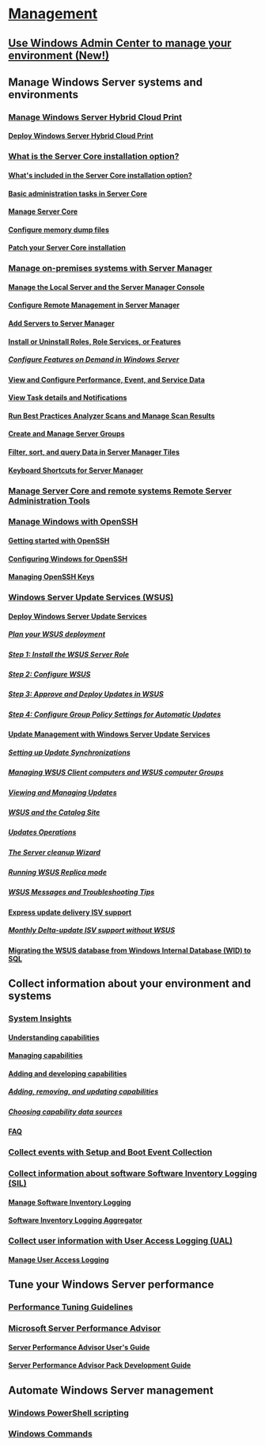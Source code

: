# [Management](manage-windows-server.yml)
## [Use Windows Admin Center to manage your environment (New!)](../manage/windows-admin-center/overview.md)
## Manage Windows Server systems and environments
### [Manage Windows Server Hybrid Cloud Print](hybrid-cloud-print/hybrid-cloud-print-overview.md)
#### [Deploy Windows Server Hybrid Cloud Print](hybrid-cloud-print/hybrid-cloud-print-deploy.md)
### [What is the Server Core installation option?](server-core/what-is-server-core.md)
#### [What's included in the Server Core installation option?](server-core/server-core-roles-and-services.md)
#### [Basic administration tasks in Server Core](server-core/server-core-administer.md)
#### [Manage Server Core](server-core/server-core-manage.md)
#### [Configure memory dump files](server-core/server-core-memory-dump.md)
#### [Patch your Server Core installation](server-core/server-core-servicing.md)
### [Manage on-premises systems with Server Manager](server-manager/server-manager.md)
#### [Manage the Local Server and the Server Manager Console](server-manager/manage-the-local-server-and-the-server-manager-console.md)
#### [Configure Remote Management in Server Manager](server-manager/configure-remote-management-in-server-manager.md)
#### [Add Servers to Server Manager](server-manager/add-servers-to-server-manager.md)
#### [Install or Uninstall Roles, Role Services, or Features](server-manager/install-or-uninstall-roles-role-services-or-features.md)
##### [Configure Features on Demand in Windows Server](server-manager/configure-features-on-demand-in-windows-server.md)
#### [View and Configure Performance, Event, and Service Data](server-manager/view-and-configure-performance-event-and-service-data.md)
#### [View Task details and Notifications](server-manager/view-task-details-and-notifications.md)
#### [Run Best Practices Analyzer Scans and Manage Scan Results](server-manager/run-best-practices-analyzer-scans-and-manage-scan-results.md)
#### [Create and Manage Server Groups](server-manager/create-and-manage-server-groups.md)
#### [Filter, sort, and query Data in Server Manager Tiles](server-manager/filter-sort-and-query-data-in-server-manager-tiles.md)
#### [Keyboard Shortcuts for Server Manager](server-manager/keyboard-shortcuts-for-server-manager.md)
### [Manage Server Core and remote systems Remote Server Administration Tools](../remote/remote-server-administration-tools.md)
### [Manage Windows with OpenSSH](OpenSSH/OpenSSH_Overview.md)
#### [Getting started with OpenSSH](OpenSSH/OpenSSH_Install_FirstUse.md)
#### [Configuring Windows for OpenSSH](OpenSSH/OpenSSH_Server_Configuration.md)
#### [Managing OpenSSH Keys](OpenSSH/OpenSSH_KeyManagement.md)
### [Windows Server Update Services (WSUS)](windows-server-update-services/get-started/windows-server-update-services-wsus.md)
#### [Deploy Windows Server Update Services](windows-server-update-services/deploy/deploy-windows-server-update-services.md)
##### [Plan your WSUS deployment](windows-server-update-services/plan/plan-your-wsus-deployment.md)
##### [Step 1: Install the WSUS Server Role](windows-server-update-services/deploy/1-install-the-wsus-server-role.md)
##### [Step 2: Configure WSUS](windows-server-update-services/deploy/2-configure-wsus.md)
##### [Step 3: Approve and Deploy Updates in WSUS](windows-server-update-services/deploy/3-approve-and-deploy-updates-in-wsus.md)
##### [Step 4: Configure Group Policy Settings for Automatic Updates](windows-server-update-services/deploy/4-configure-group-policy-settings-for-automatic-updates.md)
#### [Update Management with Windows Server Update Services](windows-server-update-services/manage/update-management-with-windows-server-update-services.md)
##### [Setting up Update Synchronizations](windows-server-update-services/manage/setting-up-update-synchronizations.md)
##### [Managing WSUS Client computers and WSUS computer Groups](windows-server-update-services/manage/managing-wsus-client-computers-and-wsus-computer-groups.md)
##### [Viewing and Managing Updates](windows-server-update-services/manage/viewing-and-managing-updates.md)
##### [WSUS and the Catalog Site](windows-server-update-services/manage/wsus-and-the-catalog-site.md)
##### [Updates Operations](windows-server-update-services/manage/updates-operations.md)
##### [The Server cleanup Wizard](windows-server-update-services/manage/the-server-cleanup-wizard.md)
##### [Running WSUS Replica mode](windows-server-update-services/manage/running-wsus-replica-mode.md)
##### [WSUS Messages and Troubleshooting Tips](windows-server-update-services/manage/wsus-messages-and-troubleshooting-tips.md)
#### [Express update delivery ISV support](windows-server-update-services/deploy/express-update-delivery-isv-support.md)
##### [Monthly Delta-update ISV support without WSUS](windows-server-update-services/deploy/monthly-delta-update-isv-support-without-WSUS.md)
#### [Migrating the WSUS database from Windows Internal Database (WID) to SQL](windows-server-update-services/manage/wid-to-sql-migration.md)

## Collect information about your environment and systems
### [System Insights](..\manage\system-insights\overview.md)
#### [Understanding capabilities](..\manage\system-insights\understanding-capabilities.md)
#### [Managing capabilities](..\manage\system-insights\managing-capabilities.md)
#### [Adding and developing capabilities](..\manage\system-insights\adding-and-developing-capabilities.md)
##### [Adding, removing, and updating capabilities](..\manage\system-insights\add-remove-update-capabilities.md)
##### [Choosing capability data sources](..\manage\system-insights\data-sources.md)
#### [FAQ](..\manage\system-insights\faq.md)
### [Collect events with Setup and Boot Event Collection](Get-started-with-Setup-and-Boot-Event-Collection.md)
### [Collect information about software Software Inventory Logging (SIL)](software-inventory-logging/get-started-with-software-inventory-logging.md)
#### [Manage Software Inventory Logging](software-inventory-logging/manage-software-inventory-logging.md)
#### [Software Inventory Logging Aggregator](software-inventory-logging/software-inventory-logging-aggregator.md)
### [Collect user information with User Access Logging (UAL)](user-access-logging/get-started-with-user-access-logging.md)
#### [Manage User Access Logging](user-access-logging/manage-user-access-logging.md)

## Tune your Windows Server performance
### [Performance Tuning Guidelines](performance-tuning/index.md)
### [Microsoft Server Performance Advisor](server-performance-advisor/microsoft-server-performance-advisor.md)
#### [Server Performance Advisor User's Guide](server-performance-advisor/server-performance-advisor-users-guide.md)
#### [Server Performance Advisor Pack Development Guide](server-performance-advisor/server-performance-advisor-pack-development-guide.md)

## Automate Windows Server management
### [Windows PowerShell scripting](/powershell/scripting/overview)
### [Windows Commands](windows-commands/windows-commands.md)